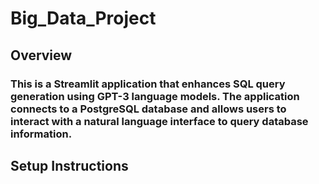 # Big_Data_Project

## Overview
### This is a Streamlit application that enhances SQL query generation using GPT-3 language models. The application connects to a PostgreSQL database and allows users to interact with a natural language interface to query database information.

## Setup Instructions

 
